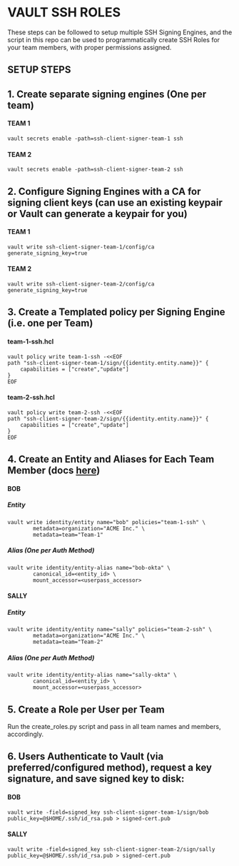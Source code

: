 # VAULT SSH ROLES
These steps can be followed to setup multiple SSH Signing Engines, and the script in this repo can be used to programmatically create SSH Roles for your team members, with proper permissions assigned.  

## SETUP STEPS

## 1. Create separate signing engines (One per team)

#### TEAM 1
```
vault secrets enable -path=ssh-client-signer-team-1 ssh
```

#### TEAM 2
```
vault secrets enable -path=ssh-client-signer-team-2 ssh
```

## 2. Configure Signing Engines with a CA for signing client keys (can use an existing keypair or Vault can generate a keypair for you)


#### TEAM 1
```
vault write ssh-client-signer-team-1/config/ca generate_signing_key=true
```

#### TEAM 2
```
vault write ssh-client-signer-team-2/config/ca generate_signing_key=true
```

## 3. Create a Templated policy per Signing Engine (i.e. one per Team)

#### team-1-ssh.hcl
```
vault policy write team-1-ssh -<<EOF
path "ssh-client-signer-team-1/sign/{{identity.entity.name}}" {
    capabilities = ["create","update"]
}
EOF
```

#### team-2-ssh.hcl
```
vault policy write team-2-ssh -<<EOF
path "ssh-client-signer-team-2/sign/{{identity.entity.name}}" {
    capabilities = ["create","update"]
}
EOF
```

## 4. Create an Entity and Aliases for Each Team Member (docs [here](https://learn.hashicorp.com/vault/identity-access-management/iam-identity))

#### BOB

##### Entity
```
vault write identity/entity name="bob" policies="team-1-ssh" \
        metadata=organization="ACME Inc." \
        metadata=team="Team-1"
 ```
   
##### Alias (One per Auth Method)
```
vault write identity/entity-alias name="bob-okta" \
        canonical_id=<entity_id> \
        mount_accessor=<userpass_accessor>
```

#### SALLY

##### Entity
```
vault write identity/entity name="sally" policies="team-2-ssh" \
        metadata=organization="ACME Inc." \
        metadata=team="Team-2"
 ```
   
##### Alias (One per Auth Method)
```
vault write identity/entity-alias name="sally-okta" \
        canonical_id=<entity_id> \
        mount_accessor=<userpass_accessor>
```

## 5. Create a Role per User per Team
Run the create_roles.py script and pass in all team names and members, accordingly.

## 6. Users Authenticate to Vault (via preferred/configured method), request a key signature, and save signed key to disk:

#### BOB
```
vault write -field=signed_key ssh-client-signer-team-1/sign/bob public_key=@$HOME/.ssh/id_rsa.pub > signed-cert.pub
```

#### SALLY
```
vault write -field=signed_key ssh-client-signer-team-2/sign/sally public_key=@$HOME/.ssh/id_rsa.pub > signed-cert.pub
```
